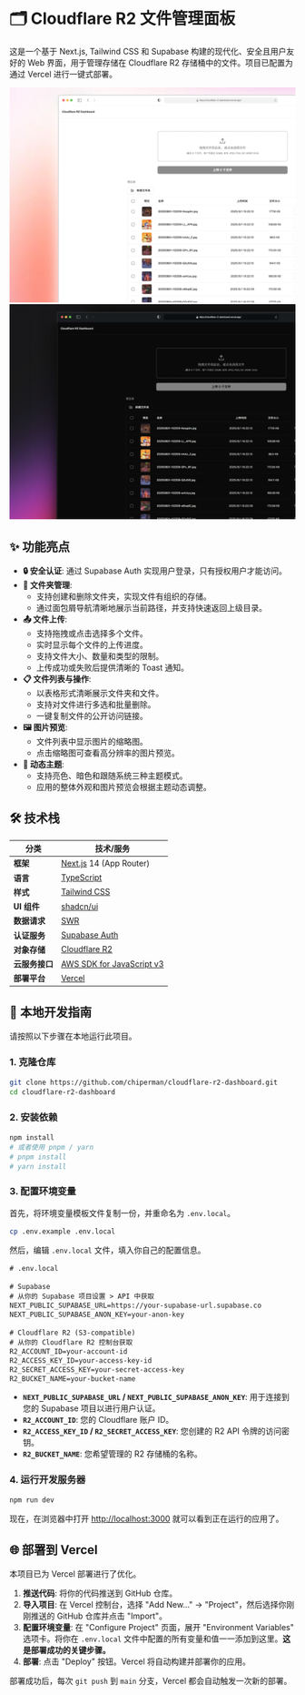 # 🗂️ Cloudflare R2 文件管理面板

这是一个基于 Next.js, Tailwind CSS 和 Supabase 构建的现代化、安全且用户友好的 Web 界面，用于管理存储在 Cloudflare R2 存储桶中的文件。项目已配置为通过 Vercel 进行一键式部署。

![Light Mode Screenshot](public/white.png)
![Dark Mode Screenshot](public/black.png)

## ✨ 功能亮点

- **🔒 安全认证**: 通过 Supabase Auth 实现用户登录，只有授权用户才能访问。
- **📂 文件夹管理**:
    - 支持创建和删除文件夹，实现文件有组织的存储。
    - 通过面包屑导航清晰地展示当前路径，并支持快速返回上级目录。
- **📤 文件上传**:
    - 支持拖拽或点击选择多个文件。
    - 实时显示每个文件的上传进度。
    - 支持文件大小、数量和类型的限制。
    - 上传成功或失败后提供清晰的 Toast 通知。
- **📋 文件列表与操作**:
    - 以表格形式清晰展示文件夹和文件。
    - 支持对文件进行多选和批量删除。
    - 一键复制文件的公开访问链接。
- **🖼️ 图片预览**:
    - 文件列表中显示图片的缩略图。
    - 点击缩略图可查看高分辨率的图片预览。
- **🎨 动态主题**:
    - 支持亮色、暗色和跟随系统三种主题模式。
    - 应用的整体外观和图片预览会根据主题动态调整。

## 🛠️ 技术栈

| 分类           | 技术/服务                                                               |
| -------------- | ----------------------------------------------------------------------- |
| **框架**       | [Next.js](https://nextjs.org/) 14 (App Router)                          |
| **语言**       | [TypeScript](https://www.typescriptlang.org/)                           |
| **样式**       | [Tailwind CSS](https://tailwindcss.com/)                                |
| **UI 组件**    | [shadcn/ui](https://ui.shadcn.com/)                                     |
| **数据请求**   | [SWR](https://swr.vercel.app/)                                          |
| **认证服务**   | [Supabase Auth](https://supabase.com/auth)                              |
| **对象存储**   | [Cloudflare R2](https://www.cloudflare.com/products/r2/)                |
| **云服务接口** | [AWS SDK for JavaScript v3](https://aws.amazon.com/sdk-for-javascript/) |
| **部署平台**   | [Vercel](https://vercel.com/)                                           |

## 🚀 本地开发指南

请按照以下步骤在本地运行此项目。

### 1. 克隆仓库

```bash
git clone https://github.com/chiperman/cloudflare-r2-dashboard.git
cd cloudflare-r2-dashboard
```

### 2. 安装依赖

```bash
npm install
# 或者使用 pnpm / yarn
# pnpm install
# yarn install
```

### 3. 配置环境变量

首先，将环境变量模板文件复制一份，并重命名为 `.env.local`。

```bash
cp .env.example .env.local
```

然后，编辑 `.env.local` 文件，填入你自己的配置信息。

```env
# .env.local

# Supabase
# 从你的 Supabase 项目设置 > API 中获取
NEXT_PUBLIC_SUPABASE_URL=https://your-supabase-url.supabase.co
NEXT_PUBLIC_SUPABASE_ANON_KEY=your-anon-key

# Cloudflare R2 (S3-compatible)
# 从你的 Cloudflare R2 控制台获取
R2_ACCOUNT_ID=your-account-id
R2_ACCESS_KEY_ID=your-access-key-id
R2_SECRET_ACCESS_KEY=your-secret-access-key
R2_BUCKET_NAME=your-bucket-name
```

- **`NEXT_PUBLIC_SUPABASE_URL` / `NEXT_PUBLIC_SUPABASE_ANON_KEY`**: 用于连接到您的 Supabase 项目以进行用户认证。
- **`R2_ACCOUNT_ID`**: 您的 Cloudflare 账户 ID。
- **`R2_ACCESS_KEY_ID` / `R2_SECRET_ACCESS_KEY`**: 您创建的 R2 API 令牌的访问密钥。
- **`R2_BUCKET_NAME`**: 您希望管理的 R2 存储桶的名称。

### 4. 运行开发服务器

```bash
npm run dev
```

现在，在浏览器中打开 [http://localhost:3000](http://localhost:3000) 就可以看到正在运行的应用了。

## 🌐 部署到 Vercel

本项目已为 Vercel 部署进行了优化。

1.  **推送代码**: 将你的代码推送到 GitHub 仓库。
2.  **导入项目**: 在 Vercel 控制台，选择 "Add New..." -> "Project"，然后选择你刚刚推送的 GitHub 仓库并点击 "Import"。
3.  **配置环境变量**: 在 "Configure Project" 页面，展开 "Environment Variables" 选项卡。将你在 `.env.local` 文件中配置的所有变量和值一一添加到这里。**这是部署成功的关键步骤。**
4.  **部署**: 点击 "Deploy" 按钮。Vercel 将自动构建并部署你的应用。

部署成功后，每次 `git push` 到 `main` 分支，Vercel 都会自动触发一次新的部署。